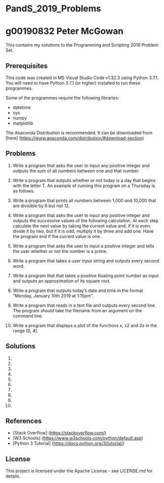 # PandS_2019_Problems 
# g00190832 Peter McGowan

This contains my solutions to the Programming and Scripting 2019 Problem Set.

## Prerequisites

This code was created in MS Visual Studio Code v1.32.3 using Python 3.7.1.
You will need to have Python 3.7.1 (or higher) installed to run these programmes.

Some of the programmes require the following libraries:
* datetime
* sys
* numpy
* matplotlib

The Anaconda Distribution is recommended. It can be downloaded from [here] (https://www.anaconda.com/distribution/#download-section)

## Problems

1. Write a program that asks the user to input any positive integer and outputs the
sum of all numbers between one and that number.

2. Write a program that outputs whether or not today is a day that begins with the
letter T. An example of running this program on a Thursday is as follows.

3. Write a program that prints all numbers between 1,000 and 10,000 that are divisible
by 6 but not 12.

4. Write a program that asks the user to input any positive integer and outputs the
successive values of the following calculation. At each step calculate the next value
by taking the current value and, if it is even, divide it by two, but if it is odd, multiply
it by three and add one. Have the program end if the current value is one.

5. Write a program that asks the user to input a positive integer and tells the user
whether or not the number is a prime.

6. Write a program that takes a user input string and outputs every second word.

7. Write a program that that takes a positive floating point number as input and outputs
an approximation of its square root.

8. Write a program that outputs today’s date and time in the format ”Monday, January
10th 2019 at 1:15pm”.

9. Write a program that reads in a text file and outputs every second line. The program
should take the filename from an argument on the command line.

10. Write a program that displays a plot of the functions x, x2 and 2x in the range [0, 4].

## Solutions

1. 

2. 

3. 

4. 

5. 

6. 

7. 

8. 

9. 

10. 



## References

* [Stack Overflow] (https://stackoverflow.com/)
* [W3 Schools] (https://www.w3schools.com/python/default.asp)
* [Python 3 Tutorial] (https://docs.python.org/3/tutorial/)


## License

This project is licensed under the Apache License - see LICENSE.md for details.